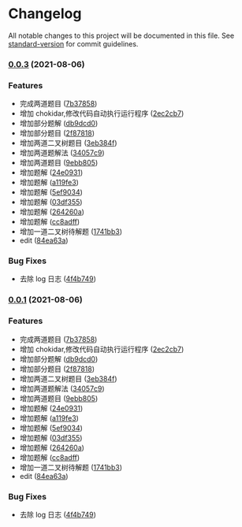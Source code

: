 # Changelog

All notable changes to this project will be documented in this file. See [standard-version](https://github.com/conventional-changelog/standard-version) for commit guidelines.

### [0.0.3](https://github.com/jsjzh/tiny-codes/compare/v1.0.2...v0.0.3) (2021-08-06)


### Features

* 完成两道题目 ([7b37858](https://github.com/jsjzh/tiny-codes/commit/7b37858fae230296a41bcd882978c983683d8353))
* 增加 chokidar,修改代码自动执行运行程序 ([2ec2cb7](https://github.com/jsjzh/tiny-codes/commit/2ec2cb7cb09337f1c31ad83d3f559ba754895c1d))
* 增加部分题解 ([db9dcd0](https://github.com/jsjzh/tiny-codes/commit/db9dcd02cb26d84c721b44c40e15472e3b44fae1))
* 增加部分题目 ([2f87818](https://github.com/jsjzh/tiny-codes/commit/2f87818a68b4424678cf89ad0abbfb01dce6c7c6))
* 增加两道二叉树题目 ([3eb384f](https://github.com/jsjzh/tiny-codes/commit/3eb384f4ccba89589ff0e2c28458e07bfaf04dac))
* 增加两道题解法 ([34057c9](https://github.com/jsjzh/tiny-codes/commit/34057c994bf54f641700f84f41e4c76eabf2374a))
* 增加两道题目 ([9ebb805](https://github.com/jsjzh/tiny-codes/commit/9ebb80528ce44d1845849f77ceb93ad360d4edfa))
* 增加题解 ([24e0931](https://github.com/jsjzh/tiny-codes/commit/24e09317b90ce597857a07e7404da4c9e46836cb))
* 增加题解 ([a119fe3](https://github.com/jsjzh/tiny-codes/commit/a119fe305a86cc748c2ded56c8c3e16619a866a3))
* 增加题解 ([5ef9034](https://github.com/jsjzh/tiny-codes/commit/5ef90347ce61bcaf59870b852dcfc8d98816aec5))
* 增加题解 ([03df355](https://github.com/jsjzh/tiny-codes/commit/03df355d85685de136778c5c4069bb02577f455a))
* 增加题解 ([264260a](https://github.com/jsjzh/tiny-codes/commit/264260a9e2866ab612d3a5bba640f734919766d2))
* 增加题解 ([cc8adff](https://github.com/jsjzh/tiny-codes/commit/cc8adff45d4976777ff12bbb31ddf63a07472043))
* 增加一道二叉树待解题 ([1741bb3](https://github.com/jsjzh/tiny-codes/commit/1741bb32506f1bda04801eb1dacdb78084456faf))
* edit ([84ea63a](https://github.com/jsjzh/tiny-codes/commit/84ea63a9ec6c63844100c7b514acf431f4eb80ae))


### Bug Fixes

* 去除 log 日志 ([4f4b749](https://github.com/jsjzh/tiny-codes/commit/4f4b749b49772646317d049361b148083bf70169))

### [0.0.1](https://github.com/jsjzh/tiny-codes/compare/v1.0.2...v0.0.1) (2021-08-06)


### Features

* 完成两道题目 ([7b37858](https://github.com/jsjzh/tiny-codes/commit/7b37858fae230296a41bcd882978c983683d8353))
* 增加 chokidar,修改代码自动执行运行程序 ([2ec2cb7](https://github.com/jsjzh/tiny-codes/commit/2ec2cb7cb09337f1c31ad83d3f559ba754895c1d))
* 增加部分题解 ([db9dcd0](https://github.com/jsjzh/tiny-codes/commit/db9dcd02cb26d84c721b44c40e15472e3b44fae1))
* 增加部分题目 ([2f87818](https://github.com/jsjzh/tiny-codes/commit/2f87818a68b4424678cf89ad0abbfb01dce6c7c6))
* 增加两道二叉树题目 ([3eb384f](https://github.com/jsjzh/tiny-codes/commit/3eb384f4ccba89589ff0e2c28458e07bfaf04dac))
* 增加两道题解法 ([34057c9](https://github.com/jsjzh/tiny-codes/commit/34057c994bf54f641700f84f41e4c76eabf2374a))
* 增加两道题目 ([9ebb805](https://github.com/jsjzh/tiny-codes/commit/9ebb80528ce44d1845849f77ceb93ad360d4edfa))
* 增加题解 ([24e0931](https://github.com/jsjzh/tiny-codes/commit/24e09317b90ce597857a07e7404da4c9e46836cb))
* 增加题解 ([a119fe3](https://github.com/jsjzh/tiny-codes/commit/a119fe305a86cc748c2ded56c8c3e16619a866a3))
* 增加题解 ([5ef9034](https://github.com/jsjzh/tiny-codes/commit/5ef90347ce61bcaf59870b852dcfc8d98816aec5))
* 增加题解 ([03df355](https://github.com/jsjzh/tiny-codes/commit/03df355d85685de136778c5c4069bb02577f455a))
* 增加题解 ([264260a](https://github.com/jsjzh/tiny-codes/commit/264260a9e2866ab612d3a5bba640f734919766d2))
* 增加题解 ([cc8adff](https://github.com/jsjzh/tiny-codes/commit/cc8adff45d4976777ff12bbb31ddf63a07472043))
* 增加一道二叉树待解题 ([1741bb3](https://github.com/jsjzh/tiny-codes/commit/1741bb32506f1bda04801eb1dacdb78084456faf))
* edit ([84ea63a](https://github.com/jsjzh/tiny-codes/commit/84ea63a9ec6c63844100c7b514acf431f4eb80ae))


### Bug Fixes

* 去除 log 日志 ([4f4b749](https://github.com/jsjzh/tiny-codes/commit/4f4b749b49772646317d049361b148083bf70169))
